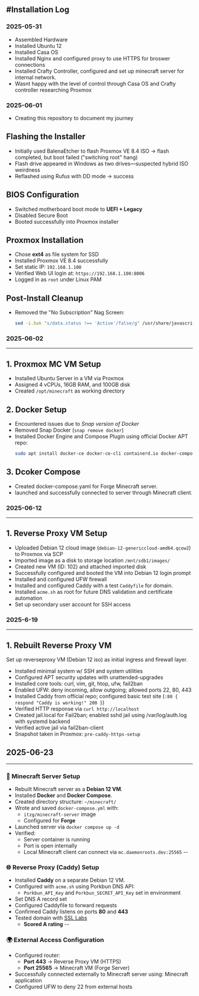 #Installation Log
---
### 2025-05-31
- Assembled Hardware
- Installed Ubuntu 12
- Installed Casa OS
- Installed Nginx and configured proxy to use HTTPS for broswer connections
- Installed Crafty Controller, configured and set up minecraft server for internal network.
- Wasnt happy with the level of control through Casa OS and Crafty controller researching Proxmox

### 2025-06-01
- Creating this repository to document my journey
##  Flashing the Installer
- Initially used BalenaEtcher to flash Proxmox VE 8.4 ISO → flash completed, but boot failed ("switching root" hang)
- Flash drive appeared in Windows as two drives—suspected hybrid ISO weirdness
- Reflashed using Rufus with DD mode → success

##  BIOS Configuration
- Switched motherboard boot mode to **UEFI + Legacy**
- Disabled Secure Boot
- Booted successfully into Proxmox installer

##  Proxmox Installation
- Chose **ext4** as file system for SSD
- Installed Proxmox VE 8.4 successfully
- Set static IP: `192.168.1.100`
- Verified Web UI login at: `https://192.168.1.100:8006`
- Logged in as `root` under Linux PAM

##  Post-Install Cleanup
- Removed the "No Subscription" Nag Screen:
  ```bash
  sed -i.bak "s/data.status !== 'Active'/false/g" /usr/share/javascript/proxmox-widget-toolkit/proxmoxlib.js

### 2025-06-02
---
## 1. **Proxmox MC VM Setup**
- Installed Ubuntu Server in a VM via Proxmox
- Assigned 4 vCPUs, 16GB RAM, and 100GB disk
- Created `/opt/minecraft` as working directory

## 2. **Docker Setup**
- Encountered issues due to *Snap version of Docker*
- Removed Snap Docker (`snap remove docker`)
- Installed Docker Engine and Compose Plugin using official Docker APT repo:
  ```bash
  sudo apt install docker-ce docker-ce-cli containerd.io docker-compose-plugin
## 3. **Dcoker Compose**
- Created docker-compose.yaml for Forge Minecraft server.
- launched and successfully connected to server through Minecraft client.

### 2025-06-12 
---
## 1. **Reverse Proxy VM Setup**

- Uploaded Debian 12 cloud image (`debian-12-genericcloud-amd64.qcow2`) to Proxmox via SCP  
- Imported image as a disk to storage location `/mnt/sdb1/images/`  
- Created new VM (ID: 102) and attached imported disk  
- Successfully configured and booted the VM into Debian 12 login prompt  
- Installed and configured UFW firewall  
- Installed and configured Caddy with a test `Caddyfile` for domain.  
- Installed `acme.sh` as root for future DNS validation and certificate automation  
- Set up secondary user account for SSH access  

### 2025-6-19
---
## 1. **Rebuilt Reverse Proxy VM**

Set up reverseproxy VM (Debian 12 iso) as initial ingress and firewall layer.
- Installed minimal system w/ SSH and system utilities
- Configured APT security updates with unattended-upgrades
- Installed core tools: curl, vim, git, htop, ufw, fail2ban
- Enabled UFW: deny incoming, allow outgoing; allowed ports 22, 80, 443
- Installed Caddy from official repo; configured basic test site (`:80 { respond "Caddy is working!" 200 }`)
- Verified HTTP response via `curl http://localhost`
- Created jail.local for Fail2ban; enabled sshd jail using /var/log/auth.log with systemd backend
- Verified active jail via fail2ban-client
- Snapshot taken in Proxmox: `pre-caddy-https-setup`

## 2025-06-23
---
### 🧱 Minecraft Server Setup
- Rebuilt Minecraft server as a **Debian 12 VM**.
- Installed **Docker** and **Docker Compose**.
- Created directory structure: `~/minecraft/`
- Wrote and saved `docker-compose.yml` with:
  - `itzg/minecraft-server` image
  - Configured for **Forge**
- Launched server via `docker compose up -d`
- Verified:
  - Server container is running
  - Port is open internally
  - Local Minecraft client can connect via `mc.daemonroots.dev:25565`
--

### 🌐 Reverse Proxy (Caddy) Setup
- Installed **Caddy** on a separate Debian 12 VM.
- Configured with `acme.sh` using Porkbun DNS API:
  - `Porkbun_API_Key` and `Porkbun_SECRET_API_Key` set in environment
- Set DNS A record set
- Configured Caddyfile to forward requests
- Confirmed Caddy listens on ports **80** and **443**
- Tested domain with [SSL Labs](https://www.ssllabs.com/ssltest/)
  - **Scored A rating**
--

### 🌍 External Access Configuration
- Configured router:
  - **Port 443** → Reverse Proxy VM (HTTPS)
  - **Port 25565** → Minecraft VM (Forge Server)
- Successfully connected externally to Minecraft server using: Minecraft application
- Configured UFW to deny 22 from external hosts
